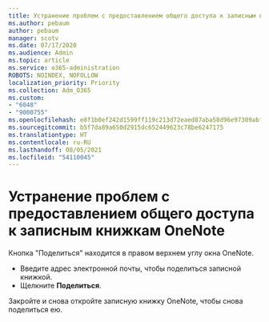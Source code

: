 ```yaml
---
title: Устранение проблем с предоставлением общего доступа к записным книжкам OneNote
ms.author: pebaum
author: pebaum
manager: scotv
ms.date: 07/17/2020
ms.audience: Admin
ms.topic: article
ms.service: o365-administration
ROBOTS: NOINDEX, NOFOLLOW
localization_priority: Priority
ms.collection: Adm_O365
ms.custom:
- "6048"
- "9000755"
ms.openlocfilehash: e8f1b0ef242d1599ff119c213d72eaed87aba58d96e97309abf18269eddd00e7
ms.sourcegitcommit: b5f7da89a650d2915dc652449623c78be6247175
ms.translationtype: HT
ms.contentlocale: ru-RU
ms.lasthandoff: 08/05/2021
ms.locfileid: "54110045"
---
```

# <a name="resolving-issues-sharing-onenote-notebooks"></a>Устранение проблем с предоставлением общего доступа к записным книжкам OneNote

Кнопка "Поделиться" находится в правом верхнем углу окна OneNote.

- Введите адрес электронной почты, чтобы поделиться записной книжкой.
- Щелкните **Поделиться**.

Закройте и снова откройте записную книжку OneNote, чтобы снова поделиться ею.